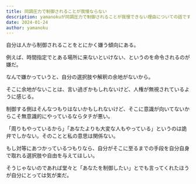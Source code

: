 ```yaml
---
title: 同調圧力で制御されることが我慢ならない
description: yamanokuが同調圧力で制御されることが我慢できない理由についての話です
date: 2024-01-24
author: yamanoku
---
```


自分は人から制御されることをとにかく嫌う傾向にある。

例えば、時間指定でとある場所に来ないといけない、というのを命令されるのが嫌だ。

なんで嫌かっていうと、自分の選択肢や解釈の余地がないから。

そこに余地がないことは、言い過ぎかもしれないけど、人権が無視されているように感じる。

制御する側はそんなつもりはないかもしれないけど、そこに意識が向いてないからこそ無意識的にやっているならタチが悪い。

「周りもやっているから」「あなたよりも大変な人もやっている」というのは詭弁でしかない。そのことと私の意思は関係ない。

もし対等にあつかっているつもりなら、自分がそこに至るまでの手段を自分自身で取れる選択肢や自由を与えてほしい。

そうじゃないのであれば堂々と「あなたを制御したい」とでも言ってくれたほうが自分にとっては気が楽だ。
